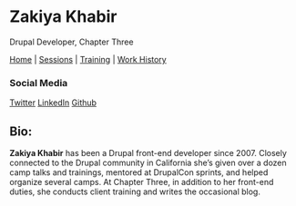 # Zakiya Khabir
Drupal Developer, Chapter Three

[Home](README.md) | [Sessions](sessions.md) | [Training](training.md) | [Work History](history.md)

### Social Media
[Twitter](https://twitter.com/zakiyadesigns)
[LinkedIn](https://www.linkedin.com/in/zakiyakhabir/)
[Github](https://github.com/zakiya)


## Bio:
**Zakiya Khabir** has been a Drupal front-end developer since 2007. Closely connected to the Drupal community in California she’s given over a dozen camp talks and trainings, mentored at DrupalCon sprints, and helped organize several camps. At Chapter Three, in addition to her front-end duties, she conducts client training and writes the occasional blog. 

<!-- Global site tag (gtag.js) - Google Analytics -->
<script async src="https://www.googletagmanager.com/gtag/js?id=UA-112629372-1"></script>
<script>
  window.dataLayer = window.dataLayer || [];
  function gtag(){dataLayer.push(arguments);}
  gtag('js', new Date());

  gtag('config', 'UA-112629372-1');
</script>
